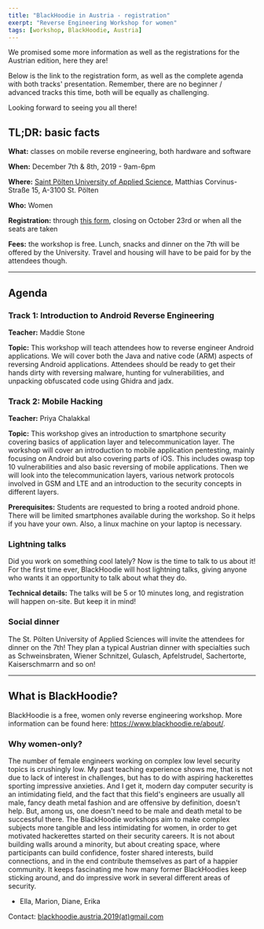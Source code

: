 ```yaml
---
title: "BlackHoodie in Austria - registration"
exerpt: "Reverse Engineering Workshop for women"
tags: [workshop, BlackHoodie, Austria]
---
```


We promised some more information as well as the registrations for the
Austrian edition, here they are!

Below is the link to the registration form, as well as the complete
agenda with both tracks' presentation. Remember, there are no
beginner / advanced tracks this time, both will be equally as
challenging.

Looking forward to seeing you all there!

## TL;DR: basic facts ##

**What:** classes on mobile reverse engineering, both hardware and
software
<!-- I think, to be corrected depending on training's titles once we -->
<!-- get them? -->

**When:** December 7th & 8th, 2019 - 9am-6pm

**Where:** [Saint Pölten University of Applied
Science](https://www.fhstp.ac.at/en), Matthias Corvinus-Straße 15,
A-3100 St. Pölten

**Who:** Women

**Registration:** through [this
form](https://forms.gle/4UUxox1wfo48PFnE6), closing on October 23rd or
when all the seats are taken

**Fees:** the workshop is free. Lunch, snacks and dinner on the 7th
will be offered by the University. Travel and housing will have to be
paid for by the attendees though.

---
## Agenda ##

### Track 1: Introduction to Android Reverse Engineering ###

**Teacher:** Maddie Stone
<!-- Anyone wants to add something there? -->

**Topic:** This workshop will teach attendees how to reverse engineer
Android applications. We will cover both the Java and native code
(ARM) aspects of reversing Android applications. Attendees should be
ready to get their hands dirty with reversing malware, hunting for
vulnerabilities, and unpacking obfuscated code using Ghidra and jadx.

### Track 2: Mobile Hacking ###

**Teacher:** Priya Chalakkal

**Topic:** This workshop gives an introduction to smartphone security
covering basics of application layer and telecommunication layer. The
workshop will cover an introduction to mobile application pentesting,
mainly focusing on Android but also covering parts of iOS. This
includes owasp top 10 vulnerabilities and also basic reversing of
mobile applications. Then we will look into the telecommunication
layers, various network protocols involved in GSM and LTE and an
introduction to the security concepts in different layers.

**Prerequisites:** Students are requested to bring a rooted android
phone. There will be limited smartphones available during the
workshop. So it helps if you have your own. Also, a linux machine on
your laptop is necessary.

### Lightning talks ###

Did you work on something cool lately? Now is the time to talk to us
about it! For the first time ever, BlackHoodie will host lightning
talks, giving anyone who wants it an opportunity to talk about what
they do.

**Technical details:** The talks will be 5 or 10 minutes long, and
registration will happen on-site. But keep it in mind!

### Social dinner ###

The St. Pölten University of Applied Sciences will invite the
attendees for dinner on the 7th! They plan a typical Austrian dinner
with specialties such as Schweinsbraten, Wiener Schnitzel, Gulasch,
Apfelstrudel, Sachertorte, Kaiserschmarrn and so on!

---
## What is BlackHoodie? ##

BlackHoodie is a free, women only reverse engineering workshop. More
information can be found here: <https://www.blackhoodie.re/about/>.

### Why women-only? ###

The number of female engineers working on complex low level security
topics is crushingly low. My past teaching experience shows me, that
is not due to lack of interest in challenges, but has to do with
aspiring hackerettes sporting impressive anxieties. And I get it,
modern day computer security is an intimidating field, and the fact
that this field's engineers are usually all male, fancy death metal
fashion and are offensive by definition, doesn't help. But, among us,
one doesn't need to be male and death metal to be successful
there. The BlackHoodie workshops aim to make complex subjects more
tangible and less intimidating for women, in order to get motivated
hackerettes started on their security careers. It is not about
building walls around a minority, but about creating space, where
participants can build confidence, foster shared interests, build
connections, and in the end contribute themselves as part of a happier
community. It keeps fascinating me how many former BlackHoodies keep
sticking around, and do impressive work in several different areas of
security.

- Ella, Marion, Diane, Erika

Contact: [blackhoodie.austria.2019(at)gmail.com](mailto:blackhoodie.austria.2019@gmail.com)
